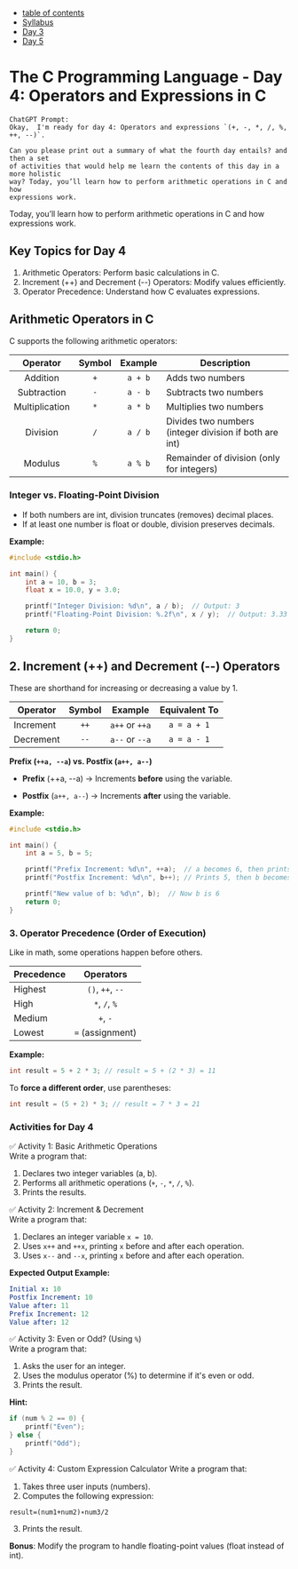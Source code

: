 * [table of contents](./index.md)  
* [Syllabus](./C-Syllabus.md)  
* [Day 3](./Day_03.md)
* [Day 5](./Day_05.md)

# The C Programming Language - Day 4: Operators and Expressions in C
```
ChatGPT Prompt:  
Okay,  I'm ready for day 4: Operators and expressions `(+, -, *, /, %, ++, --)`.

Can you please print out a summary of what the fourth day entails? and then a set 
of activities that would help me learn the contents of this day in a more holistic 
way? Today, you’ll learn how to perform arithmetic operations in C and how 
expressions work.
```

Today, you’ll learn how to perform arithmetic operations in C and how expressions work.

## Key Topics for Day 4
1. Arithmetic Operators: Perform basic calculations in C.
2. Increment (++) and Decrement (--) Operators: Modify values efficiently.
3. Operator Precedence: Understand how C evaluates expressions.

## Arithmetic Operators in C
C supports the following arithmetic operators:

| Operator       | Symbol | Example | Description                                            |
| :------:       | :----: | :-----: | -----------                                            |
| Addition       | `+`    | `a + b` | Adds two numbers                                       |
| Subtraction    | `-`    | `a - b` | Subtracts two numbers                                  |
| Multiplication | `*`    | `a * b` | Multiplies two numbers                                 |
| Division       | `/`    | `a / b` | Divides two numbers (integer division if both are int) |
| Modulus        | `%`    | `a % b` | Remainder of division (only for integers)              |

### **Integer vs. Floating-Point Division**
* If both numbers are int, division truncates (removes) decimal places.
* If at least one number is float or double, division preserves decimals.

**Example:**

```c
#include <stdio.h>

int main() {
    int a = 10, b = 3;
    float x = 10.0, y = 3.0;

    printf("Integer Division: %d\n", a / b);  // Output: 3
    printf("Floating-Point Division: %.2f\n", x / y);  // Output: 3.33

    return 0;
}
```

## 2. Increment (++) and Decrement (-\-) Operators
These are shorthand for increasing or decreasing a value by 1.

| Operator  | Symbol | Example         | Equivalent To |
| --------- | :----: | :--------:      | :-----------: |
| Increment | `++`   | `a++` or `++a`  | `a = a + 1`   |
| Decrement | `--`   | `a--` or `--a`  | `a = a - 1`   |

**Prefix (`++a, --a`) vs. Postfix (`a++, a--`)**

* **Prefix** (++a, --a) → Increments **before** using the variable.

* **Postfix** (`a++, a--`) → Increments **after** using the variable.

**Example:**

```c
#include <stdio.h>

int main() {
    int a = 5, b = 5;

    printf("Prefix Increment: %d\n", ++a);  // a becomes 6, then prints 6
    printf("Postfix Increment: %d\n", b++); // Prints 5, then b becomes 6

    printf("New value of b: %d\n", b);  // Now b is 6
    return 0;
}
```

### 3. Operator Precedence (Order of Execution)
Like in math, some operations happen before others.

| Precedence | Operators         |
| ---------- | :---------------: |
| Highest    | `()`, `++`, `--` |
| High       | `*`, `/`, `%`     |
| Medium     | `+`, `-`          |
| Lowest     | `=` (assignment)  |

**Example:**

```c
int result = 5 + 2 * 3; // result = 5 + (2 * 3) = 11
```
To **force a different order**, use parentheses:

```c
int result = (5 + 2) * 3; // result = 7 * 3 = 21
```

### Activities for Day 4  
✅ Activity 1: Basic Arithmetic Operations  
Write a program that:
1. Declares two integer variables (a, b).
2. Performs all arithmetic operations (`+`, `-`, `*`, `/`, `%`).
3. Prints the results.

✅ Activity 2: Increment & Decrement  
Write a program that:  
1. Declares an integer variable `x = 10`.
2. Uses `x++` and `++x`, printing `x` before and after each operation.
3. Uses `x--` and `--x`, printing `x` before and after each operation.

**Expected Output Example:**

```yaml
Initial x: 10
Postfix Increment: 10
Value after: 11
Prefix Increment: 12
Value after: 12
```

✅ Activity 3: Even or Odd? (Using `%`)  
Write a program that:
1. Asks the user for an integer.
2. Uses the modulus operator (%) to determine if it's even or odd.
3. Prints the result.

**Hint:**

```c
if (num % 2 == 0) {
    printf("Even");
} else {
    printf("Odd");
}
```

✅ Activity 4: Custom Expression Calculator
Write a program that:
1. Takes three user inputs (numbers).
2. Computes the following expression:

`result=(num1+num2)∗num3/2`

3. Prints the result.

**Bonus**: Modify the program to handle floating-point values (float instead of int).
